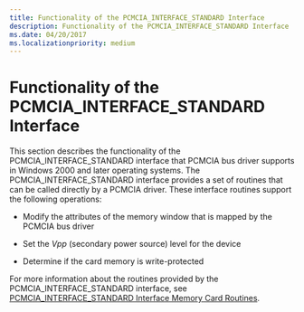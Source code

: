```yaml
---
title: Functionality of the PCMCIA_INTERFACE_STANDARD Interface
description: Functionality of the PCMCIA_INTERFACE_STANDARD Interface
ms.date: 04/20/2017
ms.localizationpriority: medium
---
```


# Functionality of the PCMCIA\_INTERFACE\_STANDARD Interface





This section describes the functionality of the PCMCIA\_INTERFACE\_STANDARD interface that PCMCIA bus driver supports in Windows 2000 and later operating systems. The PCMCIA\_INTERFACE\_STANDARD interface provides a set of routines that can be called directly by a PCMCIA driver. These interface routines support the following operations:

-   Modify the attributes of the memory window that is mapped by the PCMCIA bus driver

-   Set the *Vpp* (secondary power source) level for the device

-   Determine if the card memory is write-protected

For more information about the routines provided by the PCMCIA\_INTERFACE\_STANDARD interface, see [PCMCIA\_INTERFACE\_STANDARD Interface Memory Card Routines](/windows-hardware/drivers/ddi/index).

 

